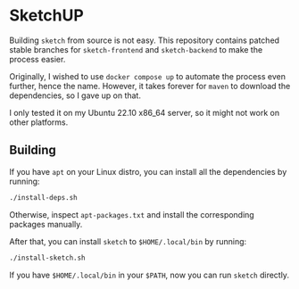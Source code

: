 # SketchUP

Building `sketch` from source is not easy. This repository contains patched stable branches for `sketch-frontend` and `sketch-backend` to make the process easier.

Originally, I wished to use `docker compose up` to automate the process even further, hence the name.
However, it takes forever for `maven` to download the dependencies, so I gave up on that.

I only tested it on my Ubuntu 22.10 x86_64 server, so it might not work on other platforms.

## Building

If you have `apt` on your Linux distro, you can install all the dependencies by running:

```sh
./install-deps.sh
```

Otherwise, inspect `apt-packages.txt` and install the corresponding packages manually.

After that, you can install `sketch` to `$HOME/.local/bin` by running:

```sh
./install-sketch.sh
```

If you have `$HOME/.local/bin` in your `$PATH`, now you can run `sketch` directly.
